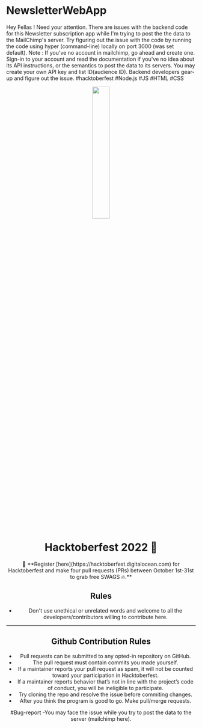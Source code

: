 # NewsletterWebApp
Hey Fellas ! Need your attention. There are issues with the backend code for this Newsletter subscription app while I'm trying to post the the data to the MailChimp's server. Try figuring out the issue with the code by running the code using hyper (command-line) locally on port 3000 (was set default). Note : If you've no account in mailchimp, go ahead and create one. Sign-in to your account and read the documentation if you've no idea about its API instructions, or the semantics to post the data to its servers. You may create your own API key and list ID(audience ID). Backend developers gear-up and figure out the issue.   #hacktoberfest #Node.js #JS #HTML #CSS 









<p align="center">
    <a href="https://hacktoberfest.digitalocean.com/">
        <img src="https://pbs.twimg.com/profile_images/1567906020831150081/oJ7mKaaj_400x400.jpg" width="30%">
    </a>
</p>

<h1 align="center"> Hacktoberfest 2022 🎉</h1>

<div align="center">
📢 **Register [here](https://hacktoberfest.digitalocean.com) for Hacktoberfest and make four pull requests (PRs) between October 1st-31st to grab free SWAGS 🔥.**










## Rules

- Don't use unethical or unrelated words and welcome to all the developers/contributors willing to contribute here.

---










## Github Contribution Rules
- Pull requests can be submitted to any opted-in repository on GitHub.
- The pull request must contain commits you made yourself.
- If a maintainer reports your pull request as spam, it will not be counted toward your participation in Hacktoberfest.
- If a maintainer reports behavior that’s not in line with the project’s code of conduct, you will be ineligible to participate.
- Try cloning the repo and resolve the issue before commiting changes.
- After you think the program is good to go. Make pull/merge requests.

#Bug-report
-You may face the issue while you try to post the data to the server (mailchimp here).
</div>
